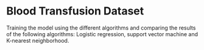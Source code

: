 # Blood Transfusion Dataset
Training the model using the different algorithms and comparing the results of the following algorithms: Logistic regression, support vector machine and K-nearest neighborhood.
